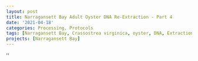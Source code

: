 ```yaml
---
layout: post
title: Narragansett Bay Adult Oyster DNA Re-Extraction - Part 4
date: '2021-04-18'
categories: Processing, Protocols
tags: [Narragansett Bay, Crassostrea virginica, oyster, DNA, Extractions]
projects: [Narragansett Bay]
---
```



''



